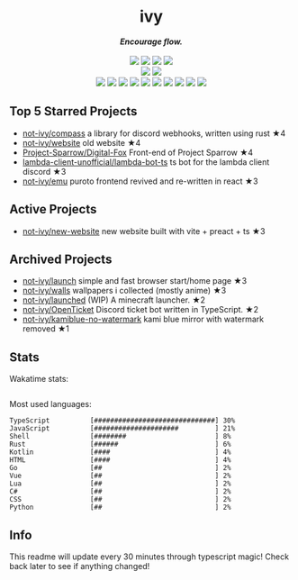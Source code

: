 <!-- deno-fmt-ignore-file -->
<h1 align="center">ivy</h1>
<div align="center">
  <b><i>Encourage flow.</i></b>
  <br />
  <br />
  <img src="https://img.shields.io/badge/-Vim-%23ffaaea?logo=Vim&labelColor=4c566a" />
  <img src="https://img.shields.io/badge/-CLion-%23ffb4ed?logo=CLion&labelColor=4c566a" />
  <img src="https://img.shields.io/badge/-IntellJ IDEA-%23ffcee0?logo=IntelliJIDEA&labelColor=4c566a" />
  <img src="https://img.shields.io/badge/-Visual Studio Code-%23f69ee1?logo=VisualStudioCode&labelColor=4c566a" />
  <br />
  <img src="https://img.shields.io/badge/-macOS-%23ffbeef?logo=macOS&labelColor=4c566a" />
  <img src="https://img.shields.io/badge/-Linux-%23f4d3d5?logo=Linux&labelColor=4c566a" />
  <br />
<img src="https://img.shields.io/badge/-Rust-ffe5d9" />
<img src="https://img.shields.io/badge/-JavaScript-ffd7ba" />
<img src="https://img.shields.io/badge/-TypeScript-e8e8e4" />
<img src="https://img.shields.io/badge/-other-d8e2dc" />
<img src="https://img.shields.io/badge/-Go-ece4db" />
<img src="https://img.shields.io/badge/-Shell-fec5bb" />
<img src="https://img.shields.io/badge/-Kotlin-fcd5ce" />
<img src="https://img.shields.io/badge/-Vue-f8edeb" />
<img src="https://img.shields.io/badge/-HTML-fae1dd" />
<img src="https://img.shields.io/badge/-Lua-fec89a" />
  <br />
</div>

## Top 5 Starred Projects

- [not-ivy/compass](https://github.com/not-ivy/compass) a library for discord webhooks, written using rust ★4
- [not-ivy/website](https://github.com/not-ivy/website) old website ★4
- [Project-Sparrow/Digital-Fox](https://github.com/Project-Sparrow/Digital-Fox) Front-end of Project Sparrow ★4
- [lambda-client-unofficial/lambda-bot-ts](https://github.com/lambda-client-unofficial/lambda-bot-ts) ts bot for the lambda client discord ★3
- [not-ivy/emu](https://github.com/not-ivy/emu) puroto frontend revived and re-written in react ★3

## Active Projects

- [not-ivy/new-website](https://github.com/not-ivy/new-website) new website built with vite + preact + ts ★3

## Archived Projects

- [not-ivy/launch](https://github.com/not-ivy/launch) simple and fast browser start/home page ★3
- [not-ivy/walls](https://github.com/not-ivy/walls) wallpapers i collected (mostly anime) ★3
- [not-ivy/launched](https://github.com/not-ivy/launched) (WIP) A minecraft launcher. ★2
- [not-ivy/OpenTicket](https://github.com/not-ivy/OpenTicket) Discord ticket bot written in TypeScript. ★2
- [not-ivy/kamiblue-no-watermark](https://github.com/not-ivy/kamiblue-no-watermark) kami blue mirror with watermark removed ★1

## Stats

Wakatime stats:
```

```

Most used languages:
```
TypeScript          [##############################] 30%
JavaScript          [#####################         ] 21%
Shell               [########                      ] 8%
Rust                [######                        ] 6%
Kotlin              [####                          ] 4%
HTML                [####                          ] 4%
Go                  [##                            ] 2%
Vue                 [##                            ] 2%
Lua                 [##                            ] 2%
C#                  [##                            ] 2%
CSS                 [##                            ] 2%
Python              [##                            ] 2%
```

## Info

This readme will update every 30 minutes through typescript magic! Check back later to see if anything changed!
